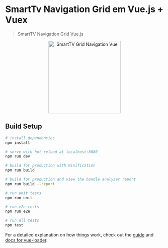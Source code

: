 # SmartTv Navigation Grid em Vue.js + Vuex

> SmartTV Navigation Grid Vue.js

<p align="center">
  <img src="https://br.vuejs.org/images/logo.png" alt="SmartTV Grid Navigation Vue" width="230" />
</p>

## Build Setup

``` bash
# install dependencies
npm install

# serve with hot reload at localhost:8080
npm run dev

# build for production with minification
npm run build

# build for production and view the bundle analyzer report
npm run build --report

# run unit tests
npm run unit

# run e2e tests
npm run e2e

# run all tests
npm test
```

For a detailed explanation on how things work, check out the [guide](http://vuejs-templates.github.io/webpack/) and [docs for vue-loader](http://vuejs.github.io/vue-loader).
